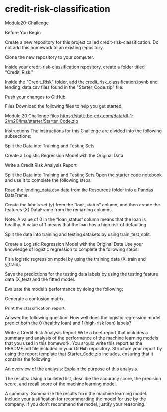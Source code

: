 # credit-risk-classification
Module20-Challenge

Before You Begin


Create a new repository for this project called credit-risk-classification. Do not add this homework to an existing repository.


Clone the new repository to your computer.


Inside your credit-risk-classification repository, create a folder titled "Credit_Risk."


Inside the "Credit_Risk" folder, add the credit_risk_classification.ipynb and lending_data.csv files found in the "Starter_Code.zip" file.


Push your changes to GitHub.



Files
Download the following files to help you get started:

Module 20 Challenge files
https://static.bc-edx.com/data/dl-1-2/m20/lms/starter/Starter_Code.zip


Instructions
The instructions for this Challenge are divided into the following subsections:


Split the Data into Training and Testing Sets


Create a Logistic Regression Model with the Original Data


Write a Credit Risk Analysis Report



Split the Data into Training and Testing Sets
Open the starter code notebook and use it to complete the following steps:


Read the lending_data.csv data from the Resources folder into a Pandas DataFrame.


Create the labels set (y) from the “loan_status” column, and then create the features (X) DataFrame from the remaining columns.

Note: A value of 0 in the “loan_status” column means that the loan is healthy. A value of 1 means that the loan has a high risk of defaulting.



Split the data into training and testing datasets by using train_test_split.



Create a Logistic Regression Model with the Original Data
Use your knowledge of logistic regression to complete the following steps:


Fit a logistic regression model by using the training data (X_train and y_train).


Save the predictions for the testing data labels by using the testing feature data (X_test) and the fitted model.


Evaluate the model’s performance by doing the following:


Generate a confusion matrix.


Print the classification report.




Answer the following question: How well does the logistic regression model predict both the 0 (healthy loan) and 1 (high-risk loan) labels?



Write a Credit Risk Analysis Report
Write a brief report that includes a summary and analysis of the performance of the machine learning models that you used in this homework. You should write this report as the README.md file included in your GitHub repository.
Structure your report by using the report template that Starter_Code.zip includes, ensuring that it contains the following:


An overview of the analysis: Explain the purpose of this analysis.


The results: Using a bulleted list, describe the accuracy score, the precision score, and recall score of the machine learning model.


A summary: Summarize the results from the machine learning model. Include your justification for recommending the model for use by the company. If you don’t recommend the model, justify your reasoning.